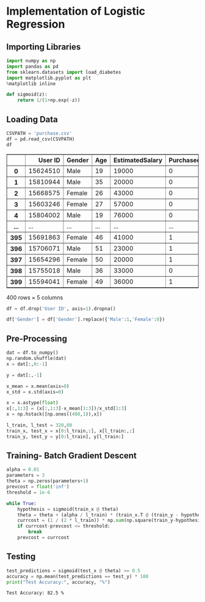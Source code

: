 # Implementation of Logistic Regression

## Importing Libraries


```python
import numpy as np
import pandas as pd
from sklearn.datasets import load_diabetes
import matplotlib.pyplot as plt
%matplotlib inline
```


```python
def sigmoid(z):
    return 1/(1+np.exp(-z))
```

## Loading Data


```python
CSVPATH = 'purchase.csv'
df = pd.read_csv(CSVPATH)
df
```

<div>
<table border="1" class="dataframe">
  <thead>
    <tr style="text-align: right;">
      <th></th>
      <th>User ID</th>
      <th>Gender</th>
      <th>Age</th>
      <th>EstimatedSalary</th>
      <th>Purchased</th>
    </tr>
  </thead>
  <tbody>
    <tr>
      <th>0</th>
      <td>15624510</td>
      <td>Male</td>
      <td>19</td>
      <td>19000</td>
      <td>0</td>
    </tr>
    <tr>
      <th>1</th>
      <td>15810944</td>
      <td>Male</td>
      <td>35</td>
      <td>20000</td>
      <td>0</td>
    </tr>
    <tr>
      <th>2</th>
      <td>15668575</td>
      <td>Female</td>
      <td>26</td>
      <td>43000</td>
      <td>0</td>
    </tr>
    <tr>
      <th>3</th>
      <td>15603246</td>
      <td>Female</td>
      <td>27</td>
      <td>57000</td>
      <td>0</td>
    </tr>
    <tr>
      <th>4</th>
      <td>15804002</td>
      <td>Male</td>
      <td>19</td>
      <td>76000</td>
      <td>0</td>
    </tr>
    <tr>
      <th>...</th>
      <td>...</td>
      <td>...</td>
      <td>...</td>
      <td>...</td>
      <td>...</td>
    </tr>
    <tr>
      <th>395</th>
      <td>15691863</td>
      <td>Female</td>
      <td>46</td>
      <td>41000</td>
      <td>1</td>
    </tr>
    <tr>
      <th>396</th>
      <td>15706071</td>
      <td>Male</td>
      <td>51</td>
      <td>23000</td>
      <td>1</td>
    </tr>
    <tr>
      <th>397</th>
      <td>15654296</td>
      <td>Female</td>
      <td>50</td>
      <td>20000</td>
      <td>1</td>
    </tr>
    <tr>
      <th>398</th>
      <td>15755018</td>
      <td>Male</td>
      <td>36</td>
      <td>33000</td>
      <td>0</td>
    </tr>
    <tr>
      <th>399</th>
      <td>15594041</td>
      <td>Female</td>
      <td>49</td>
      <td>36000</td>
      <td>1</td>
    </tr>
  </tbody>
</table>
<p>400 rows × 5 columns</p>
</div>




```python
df = df.drop('User ID', axis=1).dropna()
```


```python
df['Gender'] = df['Gender'].replace({'Male':1,'Female':0})
```

## Pre-Processing


```python
dat = df.to_numpy()
np.random.shuffle(dat)
x = dat[:,0:-1]
```


```python
y = dat[:,-1]
```


```python
x_mean = x.mean(axis=0)
x_std = x.std(axis=0)
```


```python
x = x.astype(float)
x[:,1:3] = (x[:,1:3]-x_mean[1:3])/x_std[1:3]
x = np.hstack([np.ones((400,1)),x])
```


```python
l_train, l_test = 320,80
train_x, test_x = x[0:l_train,:], x[l_train:,:]
train_y, test_y = y[0:l_train], y[l_train:]
```

## Training- Batch Gradient Descent


```python
alpha = 0.01
parameters = 3
theta = np.zeros(parameters+1)
prevcost = float('inf')
threshold = 1e-6
```


```python
while True:
    hypothesis = sigmoid(train_x @ theta)
    theta = theta + (alpha / l_train) * (train_x.T @ (train_y - hypothesis))
    currcost = (1 / (2 * l_train)) * np.sum(np.square(train_y-hypothesis))
    if currcost-prevcost <= threshold:
        break
    prevcost = currcost
```

## Testing


```python
test_predictions = sigmoid(test_x @ theta) >= 0.5
accuracy = np.mean(test_predictions == test_y) * 100
print("Test Accuracy:", accuracy, "%")
```

    Test Accuracy: 82.5 %

